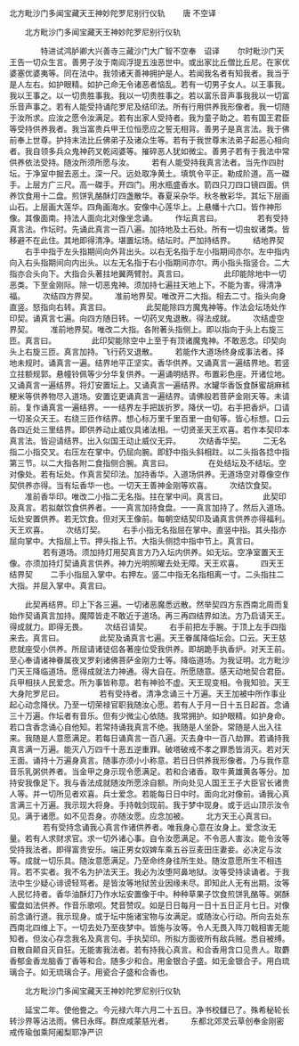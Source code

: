   北方毗沙门多闻宝藏天王神妙陀罗尼别行仪轨
　　唐 不空译




　　北方毗沙门多闻宝藏天王神妙陀罗尼别行仪轨

　　　　特进试鸿胪卿大兴善寺三藏沙门大广智不空奉　诏译
　　尔时毗沙门天王告一切众生言。善男子汝于南阎浮提五浊恶世中。或出家比丘僧比丘尼。在家优婆塞优婆夷等。同在法中。我领诸天善神拥护是人。若闻我名者有知我者。我当于是人左右。如护眼精。如护己命无令诸恶者恼乱。若有一切男子女人。以王事我。我以王事之。以一切贵胜事我。我以一切贵胜事之。若以富乐音声事我我以一切富乐音声事之。若有人能受持诵陀罗尼及结印法。所有行用供养我形像者。我一切随于汝所求。应汝之愿令汝满足。若有出家人受持者。我为童子助之。若有国王君臣等受持供养我者。我当富贵兵甲王位恒愿应之誓无相背。善男子是真言法。我于佛前奉上世尊。护持末法比丘佛弟子及诸众生等。若有于我世尊末法弟子起恶心相向者。我自领多兵众鬼神药叉乾闼婆等。摧碎恶人犹如微尘。善男子若有于我法中常供养依法受持。随汝所须所愿与汝。
　　若有人能受持我真言法者。当先作四肘坛。于净室中掘去恶土。深一尺。远处取净黄土。填筑令平正。勒成阶道。高一磔手。上层方广三尺。高一磔手。开四门。用水瓶盛香水。箭四只刀四口镜四面。供养饮食用十二盘。煎饼乳酪酥灯四盏散华。春夏采杂华。秋冬散彩华。其坛下层画山石。上层画大莲华。四角画海水。安像中心莲华上。上悬幡十六口。皆作神形像。其像面南。持法人面向北对像坐念诵。
　　作坛真言曰。
　　
　　若有受持真言法。作坛时。先诵此真言一百八遍。加持地及土石处。所有一切虫蚁诸类。皆移避不在此住。其地即得清净。堪置坛场。结坛时。严加持结界。
　　结地界契
　　右手中指于左头指期间向外背出头。以右无名指于左小指期间亦尔。左中指内向入右头指期间向内出头。以左无名指于右小指期间亦尔。两小指头指竖合。二大指亦合头向下。大指合头著拄地翼两臂肘。真言曰。
　　
　　此印能除地中一切恶类。下至金刚际。除一切恶鬼神。须加持七遍拄天地上下。不能为害。得清净福。
　　次结四方界契。
　　准前地界契。唯改开二大指。相去二寸。指头向身直竖。怒指向右转。真言曰。
　　
　　此契能除四方魔鬼神等。作法会坛场处作印契。诵真言七遍。向四方随日转。一切药叉鬼退散。得法成就。
　　次结虚空界契。
　　准前地界契。唯改二大指。各附著头指侧上。即以指向于头上右旋三匝。真言曰。
　　
　　此印契能除空中上至于有顶诸魔鬼神。不敢恶念。印契向头上右旋三匝。真言加持。飞行药叉退散。
　　若能作大道场终身成事法者。择地未规时。诵真言一遍。结界地平正坚实。香华供养。又诵真言一遍结界地。若竖立拄额规郭。悬幢铃佩等少分华复供养。一遍诵明结界。布置彩色座。开诸位地。又诵真言一遍结界。将灯安置坛上。又诵真言一遍结界。水罐华香饭食酥蜜胡麻秫粳米等供养物尽入道场。安置讫更诵真言一遍结界。请佛般若菩萨金刚天等。未请前。复作诵真言一遍结界。一一结界左手把跋折罗。降伏一切。右手把香炉。口请一切圣众天王。右绕三匝作结界。想心标万里千里百里一由旬等。皆心标想。口云各四近处三里结界。即供养动止威仪具诸法相。一切贤圣天王欢喜。若作本契印本真言法。皆迎请结界。出入似国王动止威仪无异。
　　次结香华契。
　　二无名指二小指交叉。右压左在掌中。仍屈向腕。即舒中指头斜相跓。以二头指各捻中指第三节。以二大指各附二食指侧合腕。真言曰。
　　
　　在处结坛及不结坛。空对像处。若有坛处。作真言契印法。加持香华。入道场供养。无道场空对尊像空作契供养亦得。当有坛香华一也。一切天王善神金刚等欢喜。
　　次结饮食契。
　　准前香华印。唯改二小指二无名指。拄在掌中间。真言曰。
　　
　　此契印及真言。若拟献饮食供养者。一一真言加持食盘。一一真言加持了。然后入道场。坛处安置供养。若无饮食。但对天王像前。每朝空结契印及诵真言供养亦得福利。天王欢喜。
　　次结灯契。
　　右手小指无名指屈在掌中。直竖中指。其头指亦屈向掌中。大指屈上节。押头指上节。大指头侧捻中指中节上。真言曰。
　　
　　若有道场。须加持灯用契真言方乃入坛内供养。如无坛。空净室置天王像。亦须加持灯契诵真言供养。神力光明照曜去处无障。天王欢喜。
　　四天王结界契
　　二手小指屈入掌中。右押左。竖二中指无名指相离一寸。二头指拄二大指。并屈入掌中。真言曰。
　　











　　此契再结界。印上下各三遍。一切诸恶魔悉远散。然举契四方东西南北周而复始作契诵真言加持。魔障皆走不敢近于道场。再三再四结界如法。方乃启请天王。得成就力。即得无畏。
　　次结召请契。
　　右手前把左手腕。于顶上左手四指来去。真言曰。
　　
　　此契及诵真言七遍。天王眷属降临坛会。口云。天王慈悲就座受小供养。所屈请诸徒侣各著座位受我供养。即胡跪手执香炉。对天王前。至心奉请诸神眷属夜叉罗刹诸佛菩萨金刚力士等。降临道场。为我证明。北方毗沙门天王降临道场。愿得成就法力神通。得大自在。所愿随意。感天动地契合君臣。兵甲相扶人民爱念。所为事皆称意。若有神验不虚。天王现变相。令我知验。天王大身陀罗尼曰。
　　
　　若有受持者。清净念诵三十万遍。天王加被中所作事业起心动念降伏。乃至一切荣禄官职我随汝心愿。若有人于月一日十五日起首。念诵三十万遍。作坛者有音乐。但有少微尘心依随。我常拥护。如护眼精。如护身命。若口含香念诵心自他知。若常持诵我真言不绝。我随是人坐卧。常随是人出入往来。我随是人意愿满足。若每日诵真言一百八遍。灭去身中一百八劫罪。若诵持我真言满一万遍。能灭八万四千十恶五逆重罪。破塔破戒不孝之罪悉皆消灭。若对天王面。诵持十万遍身真言。随事亦须小小称意。若日日供养我形像者。乃与我作意音乐乳粥供养者。当金甲之身示现令愿满足。若和合诸香。取牛黄雄黄各等分。加持安我像足下。我与香法成就随汝所愿涂自额。所向处见人国王王子大臣官长诸贵人等。并一切所见者欢喜。兵士爱念。若能每日日中时。面向北对像前。诵我心真言满三十万遍。我示现大将身。手持戟剑现前。我于梦中现身。或于远山顶示汝令见。满于诸愿。如不见吾身。亦随汝愿。应念加被。
　　北方天王心真言曰。
　　
　　若有受持念诵我心真言作诸供养者。唯我身心意在汝身上。爱念汝无量。若有人求财求官。求一切外诸心事。自令汝愿满足。不令恶人害汝。能令汝等受持我法者。即得富贵安乐。端正男女奴婢车乘五谷豆麦田庄妻妾。必决定与汝等。成就一切乐具。随汝意愿满足。乃至命终身往所生处。随汝意愿所生不相违背。若不实者。我不名为护法天王。我必为汝堕阿鼻地狱。汝等受持读诵者。于我法中生少疑心诽谤轻骂者。是皆汝等地狱苦业因缘未尽。即知此人无有出期。汝等人民忆持者。香华油酥灯乃作水坛安置像于中。种种草果子饮食煎饼乳酪等。粥酥蜜盘如法供养。作音乐歌呗。梵音赞叹。如是日日每月一日十五日正月七日。对像前念诵行道。我示现身。或于坛中施诸宝物与汝满足。或随汝心行动。所向去处东西南北四维上下。一切去处乃至夜梦中。皆施与汝等。令人无畏入阵刀戟相害无能知者。但汝心存念我名及真言句。手执契印。所拟方面彼所有敌兵贼。悉自被缚。自散自颠自灭自狂。无能害我法者。若有持我心真言。和合香用含口见贵人。取麝香郁金香龙脑香丁香等和合。随多少和合。用金银合子盛。如无金银合子。用白琉璃合子。如无琉璃合子。用瓷合子盛和合香也。

　　北方毗沙门多闻宝藏天王神妙陀罗尼别行仪轨

　　延宝二年。使他誊之。今元禄六年六月二十五日。净书校讎已了。殊希秘轮长转沙界等沾法雨。佛日永晖。群庶咸蒙慈光者。
　　东都北郊灵云草创奉金刚密戒传瑜伽乘阿阇梨耶净严识

